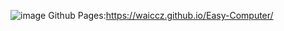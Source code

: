 ![image](https://github.com/user-attachments/assets/88bf9806-9453-4491-afd8-e5270481e7c5)
Github Pages:https://waiccz.github.io/Easy-Computer/
